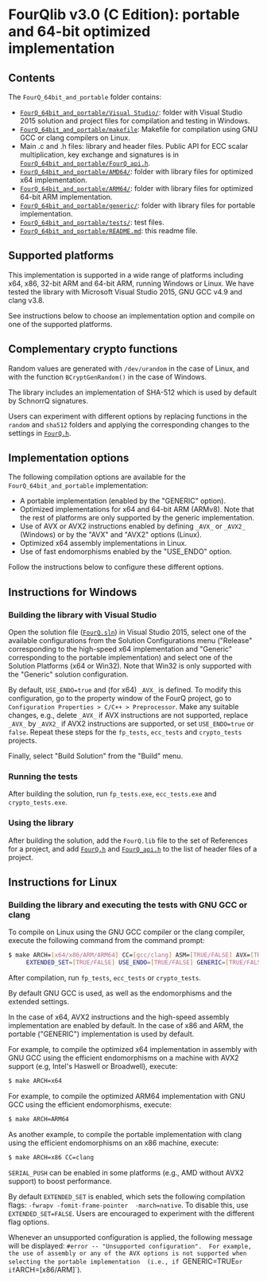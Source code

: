 # FourQlib v3.0 (C Edition): portable and 64-bit optimized implementation

## Contents

The `FourQ_64bit_and_portable` folder contains:

* [`FourQ_64bit_and_portable/Visual Studio/`](Visual%20Studio/): folder with Visual Studio 2015 solution and 
project files for compilation and testing in Windows.
* [`FourQ_64bit_and_portable/makefile`](makefile): Makefile for compilation using GNU GCC or clang compilers 
on Linux. 
* Main .c and .h files: library and header files. Public API for ECC scalar multiplication, key exchange and signatures is in 
[`FourQ_64bit_and_portable/FourQ_api.h`](FourQ_api.h).        
* [`FourQ_64bit_and_portable/AMD64/`](AMD64/): folder with library files for optimized x64 implementation.
* [`FourQ_64bit_and_portable/ARM64/`](ARM64/): folder with library files for optimized 64-bit ARM 
implementation.
* [`FourQ_64bit_and_portable/generic/`](generic/): folder with library files for portable implementation.
* [`FourQ_64bit_and_portable/tests/`](tests/): test files.
* [`FourQ_64bit_and_portable/README.md`](README.md): this readme file.

## Supported platforms

This implementation is supported in a wide range of platforms including x64, x86, 32-bit ARM and 64-bit ARM,
running Windows or Linux. We have tested the library with Microsoft Visual Studio 2015, GNU GCC v4.9 and 
clang v3.8. 

See instructions below to choose an implementation option and compile on one of the supported platforms. 

## Complementary crypto functions

Random values are generated with `/dev/urandom` in the case of Linux, and with the function `BCryptGenRandom()` in the case of Windows.

The library includes an implementation of SHA-512 which is used by default by SchnorrQ signatures.

Users can experiment with different options by replacing functions in the `random` and `sha512` folders and 
applying the corresponding changes to the settings in [`FourQ.h`](FourQ.h). 

## Implementation options

The following compilation options are available for the `FourQ_64bit_and_portable` implementation:

* A portable implementation (enabled by the "GENERIC" option).
* Optimized implementations for x64 and 64-bit ARM (ARMv8). Note that the rest of platforms are only supported
  by the generic implementation. 
* Use of AVX or AVX2 instructions enabled by defining `_AVX_` or `_AVX2_` (Windows) or by the "AVX" and "AVX2" 
  options (Linux).
* Optimized x64 assembly implementations in Linux.
* Use of fast endomorphisms enabled by the "USE_ENDO" option.

Follow the instructions below to configure these different options.

## Instructions for Windows

### Building the library with Visual Studio

Open the solution file ([`FourQ.sln`](Visual%20Studio/FourQ/FourQ.sln)) in Visual Studio 2015, select 
one of the available configurations from
the Solution Configurations menu ("Release" corresponding to the high-speed x64 implementation and "Generic" 
corresponding to the portable implementation) and select one of the Solution Platforms (x64 or Win32). Note 
that Win32 is only supported with the "Generic" solution configuration.

By default, `USE_ENDO=true` and (for x64) `_AVX_` is defined. To modify this configuration, go to the property 
window of the FourQ project, go to `Configuration Properties > C/C++ > Preprocessor`. Make any suitable changes, 
e.g., delete `_AVX_` if AVX instructions are not supported, replace `_AVX_` by `_AVX2_` if AVX2 instructions
are supported, or set `USE_ENDO=true` or `false`. Repeat these steps for the `fp_tests`, `ecc_tests` and `crypto_tests` projects.

Finally, select "Build Solution" from the "Build" menu. 

### Running the tests

After building the solution, run `fp_tests.exe`, `ecc_tests.exe` and `crypto_tests.exe`.

### Using the library

After building the solution, add the `FourQ.lib` file to the set of References for a project, and add 
[`FourQ.h`](FourQ.h) and [`FourQ_api.h`](FourQ_api.h) to the list of header files of a project.

## Instructions for Linux

### Building the library and executing the tests with GNU GCC or clang

To compile on Linux using the GNU GCC compiler or the clang compiler, execute the following command from the 
command prompt:

```sh
$ make ARCH=[x64/x86/ARM/ARM64] CC=[gcc/clang] ASM=[TRUE/FALSE] AVX=[TRUE/FALSE] AVX2=[TRUE/FALSE] 
     EXTENDED_SET=[TRUE/FALSE] USE_ENDO=[TRUE/FALSE] GENERIC=[TRUE/FALSE] SERIAL_PUSH=[TRUE/FALSE] 
```

After compilation, run `fp_tests`, `ecc_tests` or `crypto_tests`.

By default GNU GCC is used, as well as the endomorphisms and the extended settings.

In the case of x64, AVX2 instructions and the high-speed assembly implementation are enabled by default.
In the case of x86 and ARM, the portable ("GENERIC") implementation is used by default.

For example, to compile the optimized x64 implementation in assembly with GNU GCC using the efficient
endomorphisms on a machine with AVX2 support (e.g, Intel's Haswell or Broadwell), execute:

```sh
$ make ARCH=x64
```

For example, to compile the optimized ARM64 implementation with GNU GCC using the efficient endomorphisms, 
execute:

```sh
$ make ARCH=ARM64
```

As another example, to compile the portable implementation with clang using the efficient endomorphisms 
on an x86 machine, execute:

```sh
$ make ARCH=x86 CC=clang
```

`SERIAL_PUSH` can be enabled in some platforms (e.g., AMD without AVX2 support) to boost performance.

By default `EXTENDED_SET` is enabled, which sets the following compilation flags: `-fwrapv -fomit-frame-pointer 
-march=native`. To disable this, use `EXTENDED_SET=FALSE`.
Users are encouraged to experiment with the different flag options.

Whenever an unsupported configuration is applied, the following message will be displayed: `#error -- "Unsupported configuration". 
For example, the use of assembly or any of the AVX options is not supported when selecting the portable implementation 
(i.e., if `GENERIC=TRUE` or if `ARCH=[x86/ARM]`). 

